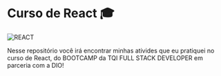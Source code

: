 # Curso de React 🎓
<img aling='center' alt= 'REACT' src='https://img.shields.io/badge/React-20232A?style=for-the-badge&logo=react&logoColor=61DAFB'/>

Nesse repositório você irá encontrar minhas ativides que eu pratiquei no curso de React, 
do BOOTCAMP da TQI FULL STACK DEVELOPER em parceria com a DIO!
